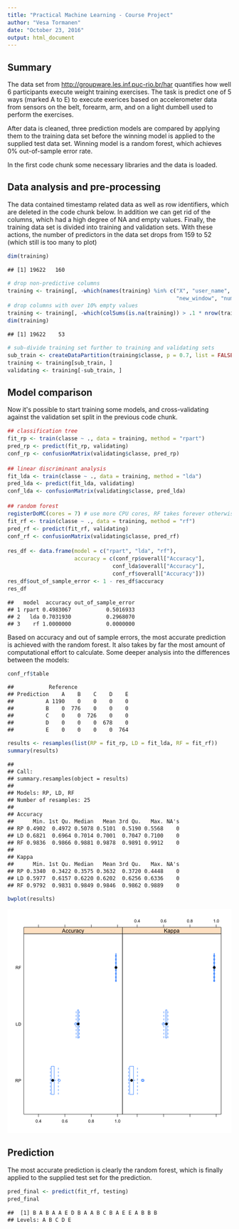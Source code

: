 ```yaml
---
title: "Practical Machine Learning - Course Project"
author: "Vesa Tormanen"
date: "October 23, 2016"
output: html_document
---
```

## Summary
The data set from http://groupware.les.inf.puc-rio.br/har quantifies how well 6 participants execute weight training exercises. The task is predict one of 5 ways (marked A to E) to execute exerices based on accelerometer data from sensors on the belt, forearm, arm, and on a light dumbell used to perform the exercises.

After data is cleaned, three prediction models are compared by applying them to the training data set before the winning model is applied to the supplied test data set. Winning model is a random forest, which achieves 0% out-of-sample error rate.

In the first code chunk some necessary libraries and the data is loaded.

## Data analysis and pre-processing
The data contained timestamp related data as well as row identifiers, which are deleted in the code chunk below. In addition we can get rid of the columns, which had a high degree of NA and empty values. Finally, the training data set is divided into training and validation sets. With these actions, the number of predictors in the data set drops from 159 to 52 (which still is too many to plot)

```r
dim(training)
```

```
## [1] 19622   160
```

```r
# drop non-predictive columns
training <- training[, -which(names(training) %in% c("X", "user_name", "raw_timestamp_part_1",                                                           "raw_timestamp_part_2", "cvtd_timestamp",
                                                     "new_window", "num_window"))]
# drop columns with over 10% empty values
training <- training[, -which(colSums(is.na(training)) > .1 * nrow(training))]
dim(training)
```

```
## [1] 19622    53
```

```r
# sub-divide training set further to training and validating sets
sub_train <- createDataPartition(training$classe, p = 0.7, list = FALSE)
training <- training[sub_train, ]
validating <- training[-sub_train, ]
```
## Model comparison
Now it's possible to start training some models, and cross-validating against the validation set split in the previous code chunk.

```r
## classification tree
fit_rp <- train(classe ~ ., data = training, method = "rpart")
pred_rp <- predict(fit_rp, validating)
conf_rp <- confusionMatrix(validating$classe, pred_rp)

## linear discriminant analysis
fit_lda <- train(classe ~ ., data = training, method = "lda")
pred_lda <- predict(fit_lda, validating)
conf_lda <- confusionMatrix(validating$classe, pred_lda)

## random forest
registerDoMC(cores = 7) # use more CPU cores, RF takes forever otherwise...
fit_rf <- train(classe ~ ., data = training, method = "rf")
pred_rf <- predict(fit_rf, validating)
conf_rf <- confusionMatrix(validating$classe, pred_rf)

res_df <- data.frame(model = c("rpart", "lda", "rf"),
                     accuracy = c(conf_rp$overall["Accuracy"],
                                 conf_lda$overall["Accuracy"],
                                 conf_rf$overall["Accuracy"]))
res_df$out_of_sample_error <- 1 - res_df$accuracy
res_df
```

```
##   model  accuracy out_of_sample_error
## 1 rpart 0.4983067           0.5016933
## 2   lda 0.7031930           0.2968070
## 3    rf 1.0000000           0.0000000
```
Based on accuracy and out of sample errors, the most accurate prediction is achieved with the random forest. It also takes by far the most amount of computational effort to calculate. Some deeper analysis into the differences between the models:

```r
conf_rf$table
```

```
##           Reference
## Prediction    A    B    C    D    E
##          A 1190    0    0    0    0
##          B    0  776    0    0    0
##          C    0    0  726    0    0
##          D    0    0    0  678    0
##          E    0    0    0    0  764
```

```r
results <- resamples(list(RP = fit_rp, LD = fit_lda, RF = fit_rf))
summary(results)
```

```
## 
## Call:
## summary.resamples(object = results)
## 
## Models: RP, LD, RF 
## Number of resamples: 25 
## 
## Accuracy 
##      Min. 1st Qu. Median   Mean 3rd Qu.   Max. NA's
## RP 0.4902  0.4972 0.5078 0.5101  0.5190 0.5568    0
## LD 0.6821  0.6964 0.7014 0.7001  0.7047 0.7100    0
## RF 0.9836  0.9866 0.9881 0.9878  0.9891 0.9912    0
## 
## Kappa 
##      Min. 1st Qu. Median   Mean 3rd Qu.   Max. NA's
## RP 0.3340  0.3422 0.3575 0.3632  0.3720 0.4448    0
## LD 0.5977  0.6157 0.6220 0.6202  0.6256 0.6336    0
## RF 0.9792  0.9831 0.9849 0.9846  0.9862 0.9889    0
```

```r
bwplot(results)
```

![plot of chunk unnamed-chunk-4](figure/unnamed-chunk-4-1.png)
## Prediction
The most accurate prediction is clearly the random forest, which is finally applied to the supplied test set for the prediction. 

```r
pred_final <- predict(fit_rf, testing)
pred_final
```

```
##  [1] B A B A A E D B A A B C B A E E A B B B
## Levels: A B C D E
```
